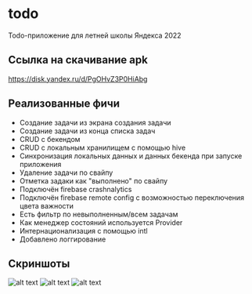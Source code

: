# todo

Todo-приложение для летней школы Яндекса 2022

## Ссылка на скачивание apk
https://disk.yandex.ru/d/PgOHvZ3P0HiAbg


## Реализованные фичи
 + Создание задачи из экрана создания задачи
 + Создание задачи из конца списка задач
 + CRUD с бекендом
 + CRUD с локальным хранилищем с помощью hive
 + Синхронизация локальных данных и данных бекенда при запуске приложения
 + Удаление задачи по свайпу 
 + Отметка задаки как "выполнено" по свайпу
 + Подключён firebase crashnalytics
 + Подключён firebase remote config с возможностью переключения цвета важности
 + Есть фильтр по невыполненным/всем задачам
 + Как менеджер состояний используется Provider
 + Интернационализация с помощью intl
 + Добавлено логгирование

 ## Скриншоты

 ![alt text](https://user-images.githubusercontent.com/49846058/183310389-c90e3b35-33bf-42b5-b6c1-3cd0249e7ad1.jpeg)
 ![alt text](https://user-images.githubusercontent.com/49846058/183310391-e2dacb98-7b75-48bb-b984-38b0d8922260.jpeg)
 ![alt text](https://user-images.githubusercontent.com/49846058/183310392-da27873e-20e7-45e3-b12e-f4f3b5016adc.jpeg)


